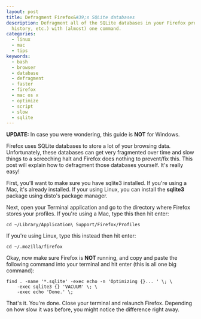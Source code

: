 ```yaml
---
layout: post
title: Defragment Firefox&#39;s SQLite databases
description: Defragment all of the SQLite databases in your Firefox profile (used for cache,
  history, etc.) with (almost) one command.
categories:
  - linux
  - mac
  - tips
keywords:
  - bash
  - browser
  - database
  - defragment
  - faster
  - firefox
  - mac os x
  - optimize
  - script
  - slow
  - sqlite
---
```

**UPDATE:** In case you were wondering, this guide is **NOT** for Windows.

Firefox uses SQLite databases to store a lot of your browsing data. Unfortunately, these databases
can get very fragmented over time and slow things to a screeching halt and Firefox does nothing to
prevent/fix this. This post will explain how to defragment those databases yourself. It's really
easy!

<!--more-->

First, you'll want to make sure you have sqlite3 installed. If you're using a Mac, it's already
installed. If your using Linux, you can install the **sqlite3** package using disto's package
manager.

Next, open your Terminal application and go to the directory where Firefox stores your profiles. If
you're using a Mac, type this then hit enter:

    cd ~/Library/Application\ Support/Firefox/Profiles

If you're using Linux, type this instead then hit enter:

    cd ~/.mozilla/firefox

Okay, now make sure Firefox is **NOT** running, and copy and paste the following command into your
terminal and hit enter (this is all one big command):

    find . -name '*.sqlite' -exec echo -n 'Optimizing {}... ' \; \
        -exec sqlite3 {} 'VACUUM' \; \
        -exec echo 'Done.' \;

That's it. You're done. Close your terminal and relaunch Firefox. Depending on how slow it was
before, you might notice the difference right away.
